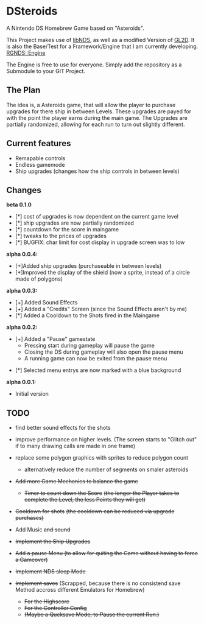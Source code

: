 # DSteroids
A Nintendo DS Homebrew Game based on "Asteroids".

This Project makes use of [libNDS](https://github.com/devkitPro/libnds), as well as a modified Version of [GL2D](https://github.com/DeathCamel57/libgl2d_ds).
It is also the Base/Test for a Framework/Engine that I am currently developing.
[RGNDS::Engine](https://github.com/DoodlingTurtle/NDS_RGNDS_Engine)

The Engine is free to use for everyone. Simply add the repository as a Submodule to your GIT Project.

## The Plan
The idea is, a Asteroids game, that will allow the player to purchase upgrades for there ship in between Levels.
These upgrades are payed for with the point the player earns during the main game.
The Upgrades are partially randomized, allowing for each run to turn out slightly different.

## Current features
- Remapable controls
- Endless gamemode
- Ship upgrades (changes how the ship controls in between levels)

## Changes
**beta 0.1.0**
- [\*] cost of upgrades is now dependent on the current game level
- [\*] ship upgrades are now partially randomized
- [\*] countdown for the score in maingame
- [\*] tweaks to the prices of upgrades
- [\*] BUGFIX: char limit for cost display in upgrade screen was to low

**alpha 0.0.4:**
* [+]Added ship upgrades (purchaseable in between levels)
* [\*]Improved the display of the shield (now a sprite, instead of a circle made of polygons)

**alpha 0.0.3:**
+ [+] Added Sound Effects
+ [+] Added a "Credits" Screen (since the Sound Effects aren't by me)
+ [\*] Added a Cooldown to the Shots fired in the Maingame

**alpha 0.0.2:**
+ [+] Added a "Pause" gamestate
  * Pressing start during gameplay will pause the game
  * Closing the DS during gameplay will also open the pause menu
  * A running game can now be exited from the pause menu
- [*] Selected menu entrys are now marked with a blue background 

**alpha 0.0.1:**
- Initial version

## TODO

- find better sound effects for the shots
- improve performance on higher levels. (The screen starts to "Glitch out" if to many drawing calls are made in one frame)
- replace some polygon graphics with sprites to reduce polygon count
  - alternatively reduce the number of segments on smaler asteroids

- ~~Add more Game Mechanics to balance the game~~
  - ~~Timer to count down the Score~~
    ~~(the longer the Player takes to complete the Level, the less Points they will get)~~

- ~~Cooldown for shots~~
    ~~(the cooldown can be reduced via upgrade purchases)~~

- Add Music ~~and sound~~

- ~~Implement the Ship Upgrades~~

- ~~Add a pause Menu
  (to allow for quiting the Game without having to force a Gameover)~~

- ~~Implement NDS sleep Mode~~

- ~~Implement saves~~
  (Scrapped, because there is no consistend save Method accross different Emulators for Homebrew)
  - ~~For the Highscore~~
  - ~~For the Controller Config~~
  - ~~(Maybe a Qucksave Mode, to Pause the current Run.)~~
  
